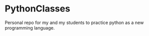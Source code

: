 # PythonClasses
Personal repo for my and my students to practice python as a new programming language.
